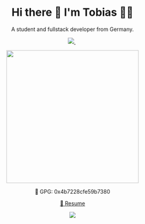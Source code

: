 

<h1 align='center'>
  Hi there 👋 I'm Tobias 👨‍💻
</h1>

<p align='center'>
  A student and fullstack developer from Germany.
</p>



<p align='center'>
  
  <a href="https://www.linkedin.com/in/tobibetz/">
    <img src="https://img.shields.io/badge/linkedin-%230077B5.svg?&style=for-the-badge&logo=linkedin&logoColor=white" />
  </a>&nbsp  
</p>

<p align='center'>
  <a href="#"><img src="https://github-readme-stats.vercel.app/api?username=Eixix&show_icons=true&count_private=true&theme=dark" width="350"></a>
</p>

<p align='center'>
  🔑 GPG: 0x4b7228cfe59b7380
</p>

<p align='center'>
  <a href='https://tobiasbetz.de'>📃 Resume</a>
</p>

<p align='center'>
  <a href="#"><img src="https://badges.pufler.dev/visits/eixix/eixix"></a>
</p>

<!--
**Eixix/Eixix** is a ✨ _special_ ✨ repository because its `README.md` (this file) appears on your GitHub profile.

Here are some ideas to get you started:

- 🔭 I’m currently working on ...
- 🌱 I’m currently learning ...
- 👯 I’m looking to collaborate on ...
- 🤔 I’m looking for help with ...
- 💬 Ask me about ...
- 📫 How to reach me: ...
- 😄 Pronouns: ...
- ⚡ Fun fact: ...
-->
